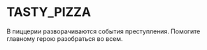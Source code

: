 # TASTY_PIZZA
В пиццерии разворачиваются события преступления. Помогите главному герою разобраться во всем.
